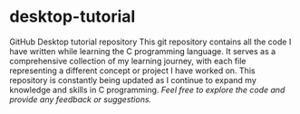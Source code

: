# desktop-tutorial
GitHub Desktop tutorial repository
This git repository contains all the code I have written while learning the C programming language. 
It serves as a comprehensive collection of my learning journey, with each file representing a different concept or project I have worked on. 
This repository is constantly being updated as I continue to expand my knowledge and skills in C programming. 
*Feel free to explore the code and provide any feedback or suggestions.*

